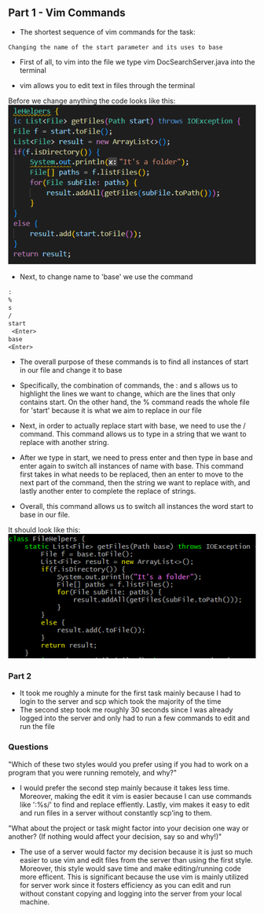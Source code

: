 ## Part 1 - Vim Commands
* The shortest sequence of vim commands for the task:
```
Changing the name of the start parameter and its uses to base
```
* First of all, to vim into the file we type vim DocSearchServer.java into the terminal

* vim allows you to edit text in files through the terminal

Before we change anything the code looks like this:
![Image](original.png)
* Next, to change name to 'base' we use the command

```
:
%
s
/
start
 <Enter>
base
<Enter>
```
* The overall purpose of these commands is to find all instances of start in our file and change it to base

* Specifically, the combination of commands, the : and s allows us to highlight the lines we want to change, which are the lines that only contains start. On the other hand, the % command reads the whole file for 'start' because it is what we aim to replace in our file 

* Next, in order to actually replace start with base, we need to use the / command. This command allows us to type in a string that we want to replace with another string. 

* After we type in start, we need to press enter and then type in base and enter again to switch all instances of name with base. This command first takes in what needs to be replaced, then an enter to move to the next part of the command, then the string we want to replace with, and lastly another enter to complete the replace of strings.

* Overall, this command allows us to switch all instances the word start to base in our file.

It should look like this: 
![Image](after.png)

### Part 2
* It took me roughly a minute for the first task mainly because I had to login to the server and scp which took the majority of the time
* The second step took me roughly 30 seconds since I was already logged into the server and only had to run a few commands to edit and run the file 

### Questions
"Which of these two styles would you prefer using if you had to work on a program that you were running remotely, and why?"

* I would prefer the second step mainly because it takes less time. Moreover, making the edit it vim is easier because I can use commands like ':%s/' to find and replace effiently. Lastly, vim makes it easy to edit and run files in a server without constantly scp'ing to them.

"What about the project or task might factor into your decision one way or another? (If nothing would affect your decision, say so and why!)"

* The use of a server would factor my decision because it is just so much easier to use vim and edit files from the server than using the first style. Moreover, this style would save time and make editing/running code more efficent. This is significant because the use vim is mainly utilized for server work since it fosters efficiency as you can edit and run without constant copying and logging into the server from your local machine.

